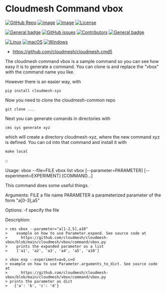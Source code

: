 Cloudmesh Command vbox
=====================

[![GitHub Repo](https://img.shields.io/badge/github-repo-green.svg)](https://github.com/cloudmesh/cloudmesh-vbox)
[![image](https://img.shields.io/pypi/pyversions/cloudmesh-vbox.svg)](https://pypi.org/project/cloudmesh-vbox)
[![image](https://img.shields.io/pypi/v/cloudmesh-vbox.svg)](https://pypi.org/project/cloudmesh-vbox/)
[![License](https://img.shields.io/badge/License-Apache%202.0-blue.svg)](https://opensource.org/licenses/Apache-2.0)

[![General badge](https://img.shields.io/badge/Status-Production-<COLOR>.svg)](https://shields.io/)
[![GitHub issues](https://img.shields.io/github/issues/cloudmesh/cloudmesh-vbox.svg)](https://github.com/cloudmesh/cloudmesh-vbox/issues)
[![Contributors](https://img.shields.io/github/contributors/cloudmesh/cloudmesh-vbox.svg)](https://github.com/cloudmesh/cloudmesh-vbox/graphs/contributors)
[![General badge](https://img.shields.io/badge/Other-repos-<COLOR>.svg)](https://github.com/cloudmesh/cloudmesh)


[![Linux](https://img.shields.io/badge/OS-Linux-orange.svg)](https://www.linux.org/)
[![macOS](https://img.shields.io/badge/OS-macOS-lightgrey.svg)](https://www.apple.com/macos)
[![Windows](https://img.shields.io/badge/OS-Windows-blue.svg)](https://www.microsoft.com/windows)


* https://github.com/cloudmesh/cloudmesh.cmd5

The cloudmesh command vbox is a sample command so you can see how easy it is to generate a command. You can clone is and replace the "vbox" with the command name you like.

However there is an easier way, with 

    pip install cloudmesh-sys

Now you need to clone the cloudmesh-common repo

    git clone ...

Next you can generate comands in directories with 

    cms sys generate xyz

which will create a directory cloudmesh-xyz, where the new command xyz is defined.
You can cd into that command and install it with 

    make local


::

  Usage:
        vbox --file=FILE
        vbox list
        vbox [--parameter=PARAMETER] [--experiment=EXPERIMENT] [COMMAND...]

  This command does some useful things.

  Arguments:
      FILE   a file name
      PARAMETER  a parameterized parameter of the form "a[0-3],a5"

  Options:
      -f      specify the file

  Description:

    > cms vbox --parameter="a[1-2,5],a10"
    >    example on how to use Parameter.expand. See source code at
    >      https://github.com/cloudmesh/cloudmesh-vbox/blob/main/cloudmesh/vbox/command/vbox.py
    >    prints the expanded parameter as a list
    >    ['a1', 'a2', 'a3', 'a4', 'a5', 'a10']

    > vbox exp --experiment=a=b,c=d
    > example on how to use Parameter.arguments_to_dict. See source code at
    >      https://github.com/cloudmesh/cloudmesh-vbox/blob/main/cloudmesh/vbox/command/vbox.py
    > prints the parameter as dict
    >   {'a': 'b', 'c': 'd'}

